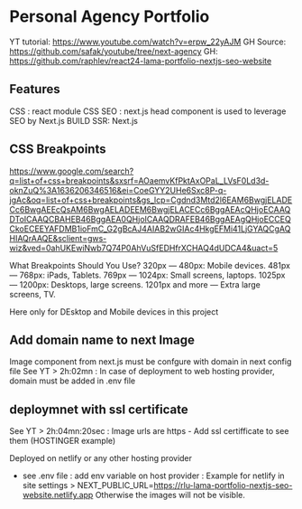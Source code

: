 # Personal Agency Portfolio

YT tutorial: https://www.youtube.com/watch?v=erpw_22yAJM
GH Source: https://github.com/safak/youtube/tree/next-agency
GH: https://github.com/raphlev/react24-lama-portfolio-nextjs-seo-website

## Features
 CSS : react module CSS
 SEO : next.js head component is used to leverage SEO by Next.js
 BUILD SSR: Next.js

 ## CSS Breakpoints
https://www.google.com/search?q=list+of+css+breakpoints&sxsrf=AOaemvKfPktAxOPaL_LVsF0Ld3d-oknZuQ%3A1636206346516&ei=CoeGYY2UHe6Sxc8P-q-jgAc&oq=list+of+css+breakpoints&gs_lcp=Cgdnd3Mtd2l6EAM6BwgjELADECc6BwgAEEcQsAM6BwgAELADEEM6BwgjELACECc6BggAEAcQHjoECAAQDToICAAQCBAHEB46BggAEA0QHjoICAAQDRAFEB46BggAEAgQHjoECCEQCkoECEEYAFDMB1ioFmC_G2gBcAJ4AIAB2wGIAc4HkgEFMi41LjGYAQCgAQHIAQrAAQE&sclient=gws-wiz&ved=0ahUKEwiNwb7Q74P0AhVuSfEDHfrXCHAQ4dUDCA4&uact=5

What Breakpoints Should You Use?
320px — 480px: Mobile devices.
481px — 768px: iPads, Tablets.
769px — 1024px: Small screens, laptops.
1025px — 1200px: Desktops, large screens.
1201px and more — Extra large screens, TV.

Here only for DEsktop and Mobile devices in this project

## Add domain name to next Image
Image component from next.js must be confgure with domain in next config file
See YT > 2h:02mn : In case of deployment to web hosting provider, domain must be added in .env file

## deploymnet with ssl certificate
See YT > 2h:04mn:20sec : Image urls are https - Add ssl certifficate to see them (HOSTINGER example)

Deployed on netlify or any other hosting provider
- see .env file : add env variable on host provider : Example for netlify in site settings > NEXT_PUBLIC_URL=https://rlu-lama-portfolio-nextjs-seo-website.netlify.app
Otherwise the images will not be visible.
